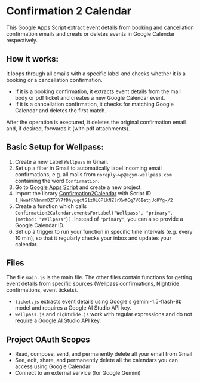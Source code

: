 # Confirmation 2 Calendar
This Google Apps Script extract event details from booking and cancellation confirmation emails and creats or deletes events in Google Calendar respectively.

## How it works:
It loops through all emails with a specific label and checks whether it is a booking or a cancellation confirmation. 
- If it is a booking confirmation, it extracts event details from the mail body or pdf ticket and creates a new Google Calendar event.
- If it is a cancellation confirmation, it checks for matching Google Calendar and deletes the first match.

After the operation is exectured, it deletes the original confirmation email and, if desired, forwards it (with pdf attachments).

## Basic Setup for Wellpass:

1. Create a new Label `Wellpass` in Gmail.
2. Set up a filter in Gmail to automatically label incoming email confirmations, e.g. all mails from `noreply-wp@egym-wellpass.com` containing the word `Confirmation`.
3. Go to [Google Apps Script](https://script.google.com/home) and create a new project.
4. Import the library [Confirmation2Calendar](https://script.google.com/macros/library/d/1_NwafRVbnrmDZT9Y7fDhyugctS1zOLGPlkNZlrXwfCq7V6IetjUoKYg-/2) with Script ID `1_NwafRVbnrmDZT9Y7fDhyugctS1zOLGPlkNZlrXwfCq7V6IetjUoKYg-/2`
5. Create a function which calls ``Confirmation2Calendar.eventsForLabel("Wellpass", "primary", {method: "Wellpass"})``. Instead of `"primary"`, you can also provide a Google Calendar ID.
6. Set up a trigger to run your function in specific time intervals (e.g. every 10 min), so that it regularly checks your inbox and updates your calendar.

## Files
The file `main.js` is the main file. The other files contain functions for getting event details from specific sources (Wellpass confirmations, Nightride confirmations, event tickets).
- `ticket.js` extracts event details using Google's gemini-1.5-flash-8b model and requires a Google AI Studio API key.
- `wellpass.js` and `nightride.js` work with regular expressions and do not require a Google AI Studio API key.

## Project OAuth Scopes
- Read, compose, send, and permanently delete all your email from Gmail
- See, edit, share, and permanently delete all the calendars you can access using Google Calendar
- Connect to an external service (for Google Gemini)
